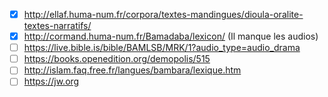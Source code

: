 - [x] http://ellaf.huma-num.fr/corpora/textes-mandingues/dioula-oralite-textes-narratifs/
- [x] http://cormand.huma-num.fr/Bamadaba/lexicon/ (Il manque les audios)
- [ ] https://live.bible.is/bible/BAMLSB/MRK/1?audio_type=audio_drama
- [ ] https://books.openedition.org/demopolis/515
- [ ] http://islam.faq.free.fr/langues/bambara/lexique.htm
- [ ] https://jw.org

